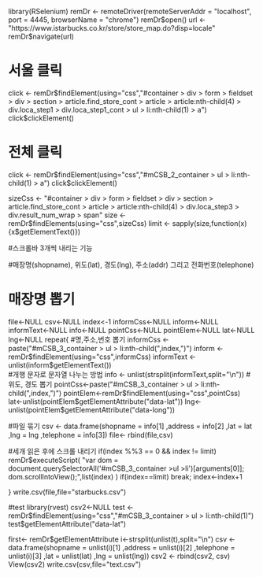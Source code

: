 library(RSelenium)
remDr <- remoteDriver(remoteServerAddr = "localhost", port = 4445, browserName = "chrome")
remDr$open()
url <- "https://www.istarbucks.co.kr/store/store_map.do?disp=locale"
remDr$navigate(url)

# 서울 클릭
click <- remDr$findElement(using="css","#container > div > form > fieldset > div > section > article.find_store_cont > article > article:nth-child(4) > div.loca_step1 > div.loca_step1_cont > ul > li:nth-child(1) > a")
click$clickElement()
# 전체 클릭
click <- remDr$findElement(using="css","#mCSB_2_container > ul > li:nth-child(1) > a")
click$clickElement()

sizeCss <- "#container > div > form > fieldset > div > section > article.find_store_cont > article > article:nth-child(4) > div.loca_step3 > div.result_num_wrap > span"
size <- remDr$findElements(using="css",sizeCss)
limit <- sapply(size,function(x){x$getElementText()})


#스크롤바 3개씩 내리는 기능


#매장명(shopname), 위도(lat), 경도(lng), 주소(addr) 그리고 전화번호(telephone)

# 매장명 뽑기
file<-NULL
csv<-NULL
index<-1
informCss<-NULL
inform<-NULL
informText<-NULL
info<-NULL
pointCss<-NULL
pointElem<-NULL
lat<-NULL
lng<-NULL
repeat{
  #명,주소,번호 뽑기
  informCss <- paste("#mCSB_3_container > ul > li:nth-child(",index,")")
  inform <- remDr$findElement(using="css",informCss)
  informText <- unlist(inform$getElementText())  
  #개행 문자로 문자열 나누는 방법
  info <- unlist(strsplit(informText,split="\n"))
  #위도, 경도 뽑기
  pointCss<-paste("#mCSB_3_container > ul > li:nth-child(",index,")")
  pointElem<-remDr$findElement(using="css",pointCss)
  lat<-unlist(pointElem$getElementAttribute("data-lat"))
  lng<-unlist(pointElem$getElementAttribute("data-long"))

  #파일 묶기
  csv <- data.frame(shopname = info[1]
                    ,address = info[2]
                    ,lat = lat
                    ,lng = lng
                    ,telephone = info[3])
  file<- rbind(file,csv)

  #세개 읽은 후에 스크롤 내리기
  if(index %%3 == 0 && index != limit)
    remDr$executeScript(
      "var dom = document.querySelectorAll('#mCSB_3_container >ul >li')[arguments[0]];
    dom.scrollIntoView();",list(index)
    )
  if(index==limit) break;
  index<-index+1

}
write.csv(file,file="starbucks.csv")

  #test
  library(rvest)
  csv2<-NULL
  test <- remDr$findElement(using="css","#mCSB_3_container > ul > li:nth-child(1)")
   test$getElementAttribute("data-lat")

  first<- remDr$getElementAttribute
  i<-strsplit(unlist(t),split="\n")
  csv <- data.frame(shopname = unlist(i)[1]
                    ,address = unlist(i)[2]
                    ,telephone = unlist(i)[3]
                    ,lat = unlist(lat)
                    ,lng = unlist(lng))
  csv2 <- rbind(csv2, csv)
  View(csv2)
  write.csv(csv,file="text.csv")  
